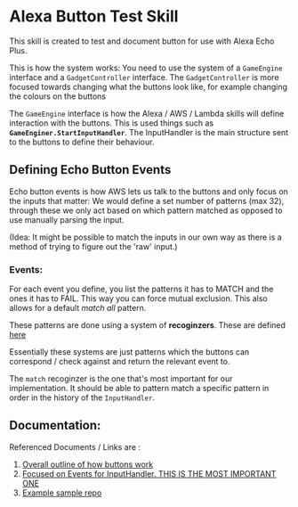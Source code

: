 # Alexa Button Test Skill

This skill is created to test and document button for use with Alexa Echo Plus.

This is how the system works:
You need to use the system of a `GameEngine` interface and a `GadgetController` interface. The `GadgetController` is more focused towards changing what the buttons look like, for example changing the colours on the buttons

The `GameEngine` interface is how the Alexa / AWS / Lambda skills will define interaction with the buttons. 
This is used things such as **`GameEnginer.StartInputHandler`**. The InputHandler is the main structure sent to the buttons to define their behaviour.

## Defining Echo Button Events
Echo button events is how AWS lets us talk to the buttons and only focus on the inputs that matter:
We would define a set number of patterns (max 32), through these we only act based on which pattern matched as opposed to use manually parsing the input.

(Idea: It might be possible to match the inputs in our own way as there is a method of trying to figure out the 'raw' input.)

### Events:

For each event you define, you list the patterns it has to MATCH and the ones it has to FAIL. This way you can force mutual exclusion.
This also allows for a default _match all_ pattern.

These patterns are done using a system of **recoginzers**. These are defined [here](https://developer.amazon.com/docs/gadget-skills/define-echo-button-events.html#recognizers)

Essentially these systems are just patterns which the buttons can correspond / check against and return the relevant event to. 

The `match` recoginzer is the one that's most important for our implementation. It should be able to pattern match a specific pattern in order in the history of the `InputHandler`.

## Documentation:
Referenced Documents / Links are :
1. [Overall outline of how buttons work](https://developer.amazon.com/docs/gadget-skills/gameengine-interface-reference.html)
2. [Focused on Events for InputHandler. THIS IS THE MOST IMPORTANT ONE](https://developer.amazon.com/docs/gadget-skills/define-echo-button-events.html#progress)
3. [Example sample repo](https://github.com/alexa/skill-sample-nodejs-buttons-colorchanger#preparation)
